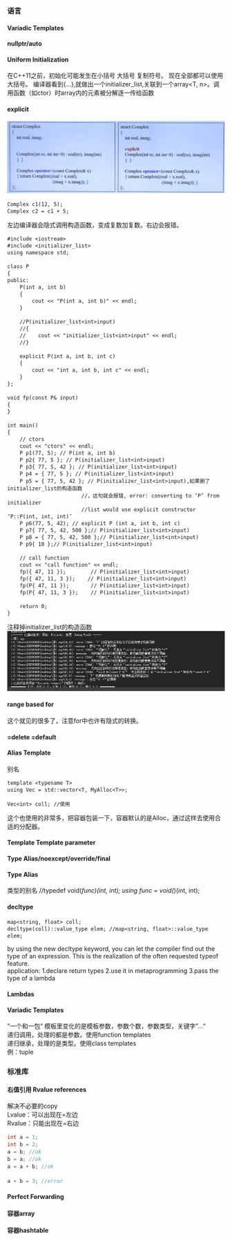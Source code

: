 ### 语言  
#### Variadic Templates  

#### nullptr/auto

#### Uniform Initialization  
在C++11之前，初始化可能发生在小括号 大括号 复制符号。
现在全部都可以使用大括号。 
编译器看到{...},就做出一个initializer_list<T>,关联到一个array<T, n>。调用函数（如ctor）时array内的元素被分解逐一传给函数  

#### explicit 

![upload successful](../../img/pasted-14.png) 
``` 
Complex c1(12, 5);
Complex c2 = c1 + 5;
```

左边编译器会隐式调用构造函数，变成复数加复数。右边会报错。  

```
#include <iostream>
#include <initializer_list>
using namespace std;

class P
{
public:
    P(int a, int b)
    {
        cout << "P(int a, int b)" << endl;
    }

    //P(initializer_list<int>input)
    //{
    //    cout << "initializer_list<int>input" << endl;
    //}

    explicit P(int a, int b, int c)
    {
        cout << "int a, int b, int c" << endl;
    }
};

void fp(const P& input)
{
}

int main()
{
    // ctors
    cout << "ctors" << endl;
    P p1(77, 5); // P(int a, int b)
    P p2{ 77, 5 }; // P(initializer_list<int>input) 
    P p3{ 77, 5, 42 }; // P(initializer_list<int>input) 
    P p4 = { 77, 5 }; // P(initializer_list<int>input) 
    P p5 = { 77, 5, 42 }; // P(initializer_list<int>input),如果删了initializer_list的构造函数
                        //，这句就会报错, error: converting to ‘P’ from initializer
                        //list would use explicit constructor ‘P::P(int, int, int)’
    P p6(77, 5, 42); // explicit P (int a, int b, int c) 
    P p7{ 77, 5, 42, 500 };// P(initializer_list<int>input) 
    P p8 = { 77, 5, 42, 500 };// P(initializer_list<int>input) 
    P p9{ 10 };// P(initializer_list<int>input) 

    // call function
    cout << "call function" << endl;
    fp({ 47, 11 });        // P(initializer_list<int>input)
    fp({ 47, 11, 3 });    // P(initializer_list<int>input)
    fp(P{ 47, 11 });       // P(initializer_list<int>input)
    fp(P{ 47, 11, 3 });    // P(initializer_list<int>input)

    return 0;
}
```

注释掉initializer_list的构造函数
![upload successful](../../img/pasted-15.png)  

#### range based for
这个就见的很多了，注意for中也许有隐式的转换。  



#### =delete =default  



#### Alias Template 
别名  

```
template <typename T>  
using Vec = std::vector<T, MyAlloc<T>>;

Vec<int> coll; //使用
```

这个也使用的非常多，把容器包装一下，容器默认的是Alloc，通过这样去使用合适的分配器。  

#### Template Template parameter  



#### Type Alias/noexcept/override/final



#### Type Alias

类型的别名 
//typedef void(*func)(int, int); 
using func = void(*)(int, int);  



#### decltype

```
map<string, float> coll;
decltype(coll)::value_type elem; //map<string, float>::value_type elem;
```

by using the new decltype keyword, you can let the compiler find out the type of an expression. This is the realization of the often requested typeof feature.  
application: 1.declare return types 2.use it in metaprogramming 3.pass the type of a lambda  



#### Lambdas



#### Variadic Templates
”一个和一包“
模板里变化的是模板参数，参数个数，参数类型，关键字”...“  
递归调用，处理的都是参数。使用function templates  
递归继承，处理的是类型。使用class templates  
例：tuple  




### 标准库  

#### 右值引用 Rvalue references
解决不必要的copy  
Lvalue：可以出现在=左边  
Rvalue：只能出现在=右边  

``` c++
int a = 1;
int b = 2;
a = b; //ok
b = a; //ok
a = a + b; //ok

a + b = 3; //error
```


#### Perfect Forwarding  



#### 容器array



#### 容器hashtable